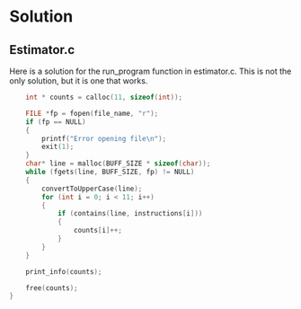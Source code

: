 # Solution

## Estimator.c
Here is a solution for the run_program function in estimator.c. This is not the only solution, but it is one that works.

```c
    int * counts = calloc(11, sizeof(int));

    FILE *fp = fopen(file_name, "r");
    if (fp == NULL)
    {
        printf("Error opening file\n");
        exit(1);
    }
    char* line = malloc(BUFF_SIZE * sizeof(char));
    while (fgets(line, BUFF_SIZE, fp) != NULL)
    {
        convertToUpperCase(line);
        for (int i = 0; i < 11; i++)
        {
            if (contains(line, instructions[i]))
            {
                counts[i]++;
            }
        }
    } 

    print_info(counts);

    free(counts);
}
```